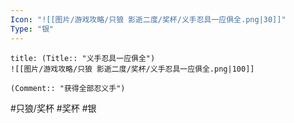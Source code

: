 ```yaml
---
Icon: "![[图片/游戏攻略/只狼 影逝二度/奖杯/义手忍具一应俱全.png|30]]"
Type: "银"
---
```

```ad-common-silver-trophy
title: (Title:: "义手忍具一应俱全")
![[图片/游戏攻略/只狼 影逝二度/奖杯/义手忍具一应俱全.png|100]]

(Comment:: "获得全部忍义手")
```

#只狼/奖杯 #奖杯 #银
